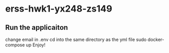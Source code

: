 # erss-hwk1-yx248-zs149



## Run the applicaiton

change email in .env
cd into the same directory as the yml file
sudo docker-compose up
Enjoy!





